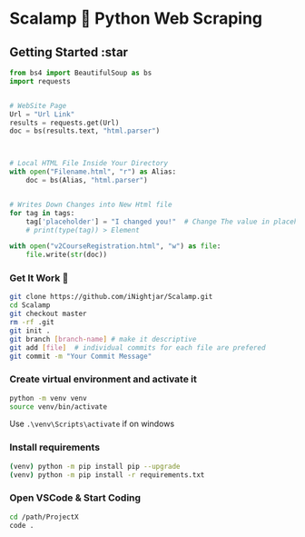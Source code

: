 # Scalamp :snake: Python Web Scraping

## Getting Started :star

```python
from bs4 import BeautifulSoup as bs
import requests


# WebSite Page
Url = "Url Link"
results = requests.get(Url)
doc = bs(results.text, "html.parser")



# Local HTML File Inside Your Directory
with open("Filename.html", "r") as Alias:
    doc = bs(Alias, "html.parser")


# Writes Down Changes into New Html file
for tag in tags:
    tag['placeholder'] = "I changed you!"  # Change The value in placeholder attr
    # print(type(tag)) > Element

with open("v2CourseRegistration.html", "w") as file:
    file.write(str(doc))
```

### Get It Work 🐛

```bash
git clone https://github.com/iNightjar/Scalamp.git
cd Scalamp
git checkout master
rm -rf .git
git init .
git branch [branch-name] # make it descriptive
git add [file]  # individual commits for each file are prefered
git commit -m "Your Commit Message"
```

### Create virtual environment and activate it

```bash
python -m venv venv
source venv/bin/activate
```

Use `.\venv\Scripts\activate` if on windows

### Install requirements

```bash
(venv) python -m pip install pip --upgrade
(venv) python -m pip install -r requirements.txt
```

### Open VSCode & Start Coding

```bash
cd /path/ProjectX
code .
```
